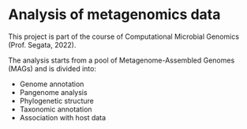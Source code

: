 # Analysis of metagenomics data

This project is part of the course of Computational Microbial Genomics (Prof. Segata, 2022).

The analysis starts from a pool of Metagenome-Assembled Genomes (MAGs) and is divided into:
* Genome annotation
* Pangenome analysis
* Phylogenetic structure
* Taxonomic annotation
* Association with host data


